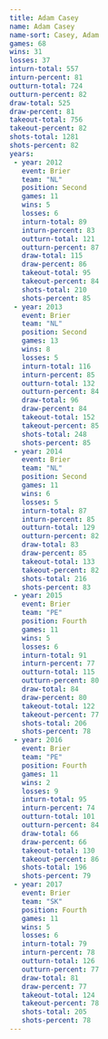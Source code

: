 ```yaml
---
title: Adam Casey
name: Adam Casey
name-sort: Casey, Adam
games: 68
wins: 31
losses: 37
inturn-total: 557
inturn-percent: 81
outturn-total: 724
outturn-percent: 82
draw-total: 525
draw-percent: 81
takeout-total: 756
takeout-percent: 82
shots-total: 1281
shots-percent: 82
years:
 - year: 2012
   event: Brier
   team: "NL"
   position: Second
   games: 11
   wins: 5
   losses: 6
   inturn-total: 89
   inturn-percent: 83
   outturn-total: 121
   outturn-percent: 87
   draw-total: 115
   draw-percent: 86
   takeout-total: 95
   takeout-percent: 84
   shots-total: 210
   shots-percent: 85
 - year: 2013
   event: Brier
   team: "NL"
   position: Second
   games: 13
   wins: 8
   losses: 5
   inturn-total: 116
   inturn-percent: 85
   outturn-total: 132
   outturn-percent: 84
   draw-total: 96
   draw-percent: 84
   takeout-total: 152
   takeout-percent: 85
   shots-total: 248
   shots-percent: 85
 - year: 2014
   event: Brier
   team: "NL"
   position: Second
   games: 11
   wins: 6
   losses: 5
   inturn-total: 87
   inturn-percent: 85
   outturn-total: 129
   outturn-percent: 82
   draw-total: 83
   draw-percent: 85
   takeout-total: 133
   takeout-percent: 82
   shots-total: 216
   shots-percent: 83
 - year: 2015
   event: Brier
   team: "PE"
   position: Fourth
   games: 11
   wins: 5
   losses: 6
   inturn-total: 91
   inturn-percent: 77
   outturn-total: 115
   outturn-percent: 80
   draw-total: 84
   draw-percent: 80
   takeout-total: 122
   takeout-percent: 77
   shots-total: 206
   shots-percent: 78
 - year: 2016
   event: Brier
   team: "PE"
   position: Fourth
   games: 11
   wins: 2
   losses: 9
   inturn-total: 95
   inturn-percent: 74
   outturn-total: 101
   outturn-percent: 84
   draw-total: 66
   draw-percent: 66
   takeout-total: 130
   takeout-percent: 86
   shots-total: 196
   shots-percent: 79
 - year: 2017
   event: Brier
   team: "SK"
   position: Fourth
   games: 11
   wins: 5
   losses: 6
   inturn-total: 79
   inturn-percent: 78
   outturn-total: 126
   outturn-percent: 77
   draw-total: 81
   draw-percent: 77
   takeout-total: 124
   takeout-percent: 78
   shots-total: 205
   shots-percent: 78
---
```

